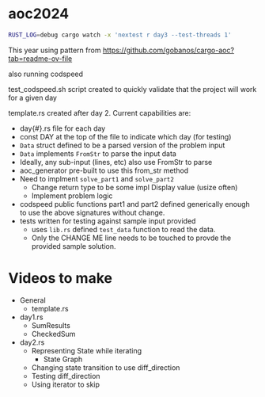 # aoc2024

```sh
RUST_LOG=debug cargo watch -x 'nextest r day3 --test-threads 1'
```

This year using pattern from https://github.com/gobanos/cargo-aoc?tab=readme-ov-file

also running codspeed

test_codspeed.sh script created to quickly validate that the project will work for a given day

template.rs created after day 2.  Current capabilities are:

- day{#}.rs file for each day
- const DAY at the top of the file to indicate which day (for testing)
- `Data` struct defined to be a parsed version of the problem input
- `Data` implements `FromStr` to parse the input data
- Ideally, any sub-input (lines, etc) also use FromStr to parse
- aoc_generator pre-built to use this from_str method
- Need to implment `solve_part1` and `solve_part2`
    - Change return type to be some impl Display value (usize often)
    - Implement problem logic
- codspeed public functions part1 and part2 defined generically enough to use the above signatures without change.
- tests written for testing against sample input provided
    - uses `lib.rs` defined `test_data` function to read the data.
    - Only the CHANGE ME line needs to be touched to provde the provided sample solution.

# Videos to make

- General
    - template.rs
- day1.rs
    - SumResults
    - CheckedSum
- day2.rs
    - Representing State while iterating
        - State Graph
    - Changing state transition to use diff_direction
    - Testing diff_direction
    - Using iterator to skip